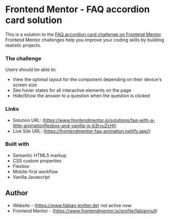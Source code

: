 # Frontend Mentor - FAQ accordion card solution

This is a solution to the [FAQ accordion card challenge on Frontend Mentor](https://www.frontendmentor.io/challenges/faq-accordion-card-XlyjD0Oam). Frontend Mentor challenges help you improve your coding skills by building realistic projects. 


### The challenge

Users should be able to:

- View the optimal layout for the component depending on their device's screen size
- See hover states for all interactive elements on the page
- Hide/Show the answer to a question when the question is clicked


### Links

- Solution URL: (https://www.frontendmentor.io/solutions/faq-with-a-little-animationflexbox-and-vanilla-js-b3rvuZcHt)
- Live Site URL: (https://frontendmentor-faq-animation.netlify.app/)

### Built with

- Semantic HTML5 markup
- CSS custom properties
- Flexbox
- Mobile-first workflow
- Vanilla Javascript

## Author

- Website - (https://www.fabian-knitter.de) not active now.
- Frontend Mentor - (https://www.frontendmentor.io/profile/fabiannull)

